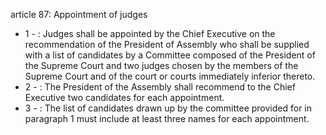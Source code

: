 article 87: Appointment of judges

<ul>
			<li>1 - : Judges shall be appointed by the Chief Executive on the recommendation of the President of Assembly who shall be supplied with a list of candidates by a Committee composed of the President of the Supreme Court and two judges chosen by the members of the Supreme Court and of the court or courts immediately inferior thereto.<ul>
			</ul></li>			<li>2 - : The President of the Assembly shall recommend to the Chief Executive two candidates for each appointment.<ul>
			</ul></li>			<li>3 - : The list of candidates drawn up by the committee provided for in paragraph 1 must include at least three names for each appointment.<ul>
			</ul></li></ul>